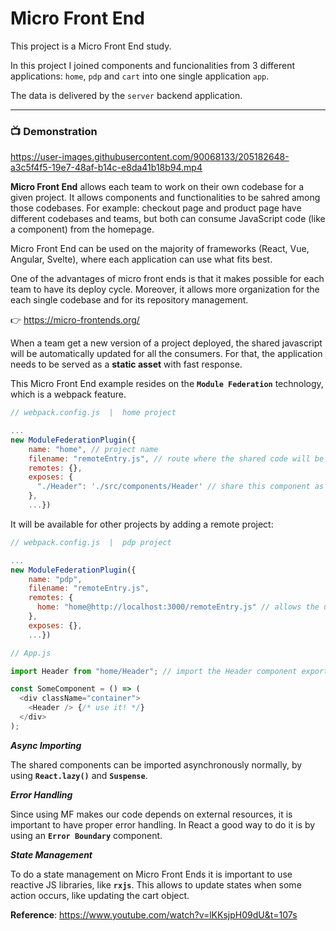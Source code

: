 # Micro Front End

This project is a Micro Front End study. 

In this project I joined components and funcionalities from 3 different applications: `home`, `pdp` and `cart` into one single application `app`. 

The data is delivered by the `server` backend application.

<hr />

### 📺 Demonstration

https://user-images.githubusercontent.com/90068133/205182648-a3c5f4f5-19e7-48af-b14c-e8da41b18b94.mp4 

**Micro Front End** allows each team to work on their own codebase for a given project. It allows components and functionalities to be sahred among those codebases. For example: checkout page and product page have different codebases and teams, but both can consume JavaScript code (like a component) from the homepage.

Micro Front End can be used on the majority of frameworks (React, Vue, Angular, Svelte), where each application can use what fits best.

One of the advantages of micro front ends is that it makes possible for each team to have its deploy cycle. Moreover, it allows more organization for the each single codebase and for its repository management.

👉 https://micro-frontends.org/

When a team get a new version of a project deployed, the shared javascript will be automatically updated for all the consumers. For that, the application needs to be served as a **static asset** with fast response.

This Micro Front End example resides on the **`Module Federation`** technology, which is a webpack feature.

```js
// webpack.config.js  |  home project

...
new ModuleFederationPlugin({
    name: "home", // project name
    filename: "remoteEntry.js", // route where the shared code will be available
    remotes: {},
    exposes: {
      "./Header": './src/components/Header' // share this component as 'home/Header'
    },
    ...})
```

It will be available for other projects by adding a remote project:

```js
// webpack.config.js  |  pdp project

...
new ModuleFederationPlugin({
    name: "pdp",
    filename: "remoteEntry.js",
    remotes: {
      home: "home@http://localhost:3000/remoteEntry.js" // allows the usage of all code shared by the home project
    },
    exposes: {},
    ...})

// App.js 

import Header from "home/Header"; // import the Header component exported from the home project

const SomeComponent = () => (
  <div className="container">
    <Header /> {/* use it! */}
  </div>
);

```

***Async Importing***

The shared components can be imported asynchronously normally, by using **`React.lazy()`** and **`Suspense`**.

***Error Handling***

Since using MF makes our code depends on external resources, it is important to have proper error handling. In React a good way to do it is by using an **`Error Boundary`** component.

***State Management***

To do a state management on Micro Front Ends it is important to use reactive JS libraries, like **`rxjs`**. This allows to update states when some action occurs, like updating the cart object.

**Reference**: https://www.youtube.com/watch?v=lKKsjpH09dU&t=107s 